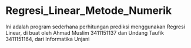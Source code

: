 # Regresi_Linear_Metode_Numerik
Ini adalah program sederhana perhitungan prediksi menggunakan Regresi Linear, di buat oleh Ahmad Muslim 3411151137 dan Undang Taufik 3411151164, dari Informatika Unjani 
